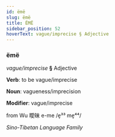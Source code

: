 ```yaml
---
id: ëmë
slug: ëmë
title: ËMË
sidebar_position: 52
hoverText: vague/imprecise § Adjective
---
```


### ëmë

*vague/imprecise* **§** Adjective

**Verb**: to be vague/imprecise

**Noun**: vagueness/imprecision

**Modifier**: vague/imprecise

from Wu 曖昧 e-me /e̞³³ me̞⁴⁴/

*Sino-Tibetan Language Family*